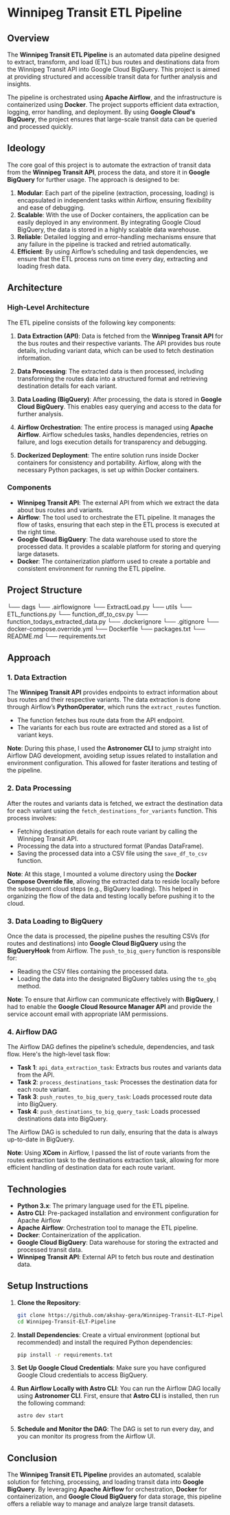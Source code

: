 # Winnipeg Transit ETL Pipeline

## Overview

The **Winnipeg Transit ETL Pipeline** is an automated data pipeline designed to extract, transform, and load (ETL) bus routes and destinations data from the Winnipeg Transit API into Google Cloud BigQuery. This project is aimed at providing structured and accessible transit data for further analysis and insights.

The pipeline is orchestrated using **Apache Airflow**, and the infrastructure is containerized using **Docker**. The project supports efficient data extraction, logging, error handling, and deployment. By using **Google Cloud's BigQuery**, the project ensures that large-scale transit data can be queried and processed quickly.

## Ideology

The core goal of this project is to automate the extraction of transit data from the **Winnipeg Transit API**, process the data, and store it in **Google BigQuery** for further usage. The approach is designed to be:

1. **Modular**: Each part of the pipeline (extraction, processing, loading) is encapsulated in independent tasks within Airflow, ensuring flexibility and ease of debugging.
2. **Scalable**: With the use of Docker containers, the application can be easily deployed in any environment. By integrating Google Cloud BigQuery, the data is stored in a highly scalable data warehouse.
3. **Reliable**: Detailed logging and error-handling mechanisms ensure that any failure in the pipeline is tracked and retried automatically.
4. **Efficient**: By using Airflow’s scheduling and task dependencies, we ensure that the ETL process runs on time every day, extracting and loading fresh data.

## Architecture

### High-Level Architecture

The ETL pipeline consists of the following key components:

1. **Data Extraction (API)**: Data is fetched from the **Winnipeg Transit API** for the bus routes and their respective variants. The API provides bus route details, including variant data, which can be used to fetch destination information.

2. **Data Processing**: The extracted data is then processed, including transforming the routes data into a structured format and retrieving destination details for each variant.

3. **Data Loading (BigQuery)**: After processing, the data is stored in **Google Cloud BigQuery**. This enables easy querying and access to the data for further analysis.

4. **Airflow Orchestration**: The entire process is managed using **Apache Airflow**. Airflow schedules tasks, handles dependencies, retries on failure, and logs execution details for transparency and debugging.

5. **Dockerized Deployment**: The entire solution runs inside Docker containers for consistency and portability. Airflow, along with the necessary Python packages, is set up within Docker containers.

### Components

- **Winnipeg Transit API**: The external API from which we extract the data about bus routes and variants.
- **Airflow**: The tool used to orchestrate the ETL pipeline. It manages the flow of tasks, ensuring that each step in the ETL process is executed at the right time.
- **Google Cloud BigQuery**: The data warehouse used to store the processed data. It provides a scalable platform for storing and querying large datasets.
- **Docker**: The containerization platform used to create a portable and consistent environment for running the ETL pipeline.

## Project Structure
└── dags
    └── .airflowignore
    └── ExtractLoad.py
└── utils
    └── ETL_functions.py
    └── function_df_to_csv.py
    └── function_todays_extracted_data.py
└── .dockerignore
└── .gitignore
└── docker-compose.override.yml
└── Dockerfile
└── packages.txt
└── README.md
└── requirements.txt


## Approach

### 1. **Data Extraction**

The **Winnipeg Transit API** provides endpoints to extract information about bus routes and their respective variants. The data extraction is done through Airflow’s **PythonOperator**, which runs the `extract_routes` function.

- The function fetches bus route data from the API endpoint.
- The variants for each bus route are extracted and stored as a list of variant keys.

**Note**: During this phase, I used the **Astronomer CLI** to jump straight into Airflow DAG development, avoiding setup issues related to installation and environment configuration. This allowed for faster iterations and testing of the pipeline.

### 2. **Data Processing**

After the routes and variants data is fetched, we extract the destination data for each variant using the `fetch_destinations_for_variants` function. This process involves:

- Fetching destination details for each route variant by calling the Winnipeg Transit API.
- Processing the data into a structured format (Pandas DataFrame).
- Saving the processed data into a CSV file using the `save_df_to_csv` function.

**Note**: At this stage, I mounted a volume directory using the **Docker Compose Override file**, allowing the extracted data to reside locally before the subsequent cloud steps (e.g., BigQuery loading). This helped in organizing the flow of the data and testing locally before pushing it to the cloud.

### 3. **Data Loading to BigQuery**

Once the data is processed, the pipeline pushes the resulting CSVs (for routes and destinations) into **Google Cloud BigQuery** using the **BigQueryHook** from Airflow. The `push_to_big_query` function is responsible for:

- Reading the CSV files containing the processed data.
- Loading the data into the designated BigQuery tables using the `to_gbq` method.

**Note**: To ensure that Airflow can communicate effectively with **BigQuery**, I had to enable the **Google Cloud Resource Manager API** and provide the service account email with appropriate IAM permissions.

### 4. **Airflow DAG**

The Airflow DAG defines the pipeline’s schedule, dependencies, and task flow. Here's the high-level task flow:

- **Task 1**: `api_data_extraction_task`: Extracts bus routes and variants data from the API.
- **Task 2**: `process_destinations_task`: Processes the destination data for each route variant.
- **Task 3**: `push_routes_to_big_query_task`: Loads processed route data into BigQuery.
- **Task 4**: `push_destinations_to_big_query_task`: Loads processed destinations data into BigQuery.

The Airflow DAG is scheduled to run daily, ensuring that the data is always up-to-date in BigQuery.

**Note**: Using **XCom** in Airflow, I passed the list of route variants from the routes extraction task to the destinations extraction task, allowing for more efficient handling of destination data for each route variant.

## Technologies

- **Python 3.x**: The primary language used for the ETL pipeline.
- **Astro CLI**: Pre-packaged installation and environment configuration for Apache Airflow
- **Apache Airflow**: Orchestration tool to manage the ETL pipeline.
- **Docker**: Containerization of the application.
- **Google Cloud BigQuery**: Data warehouse for storing the extracted and processed transit data.
- **Winnipeg Transit API**: External API to fetch bus route and destination data.

## Setup Instructions

1. **Clone the Repository**:
    ```bash
    git clone https://github.com/akshay-gera/Winnipeg-Transit-ELT-Pipeline.git
    cd Winnipeg-Transit-ELT-Pipeline
    ```

2. **Install Dependencies**:
    Create a virtual environment (optional but recommended) and install the required Python dependencies:
    ```bash
    pip install -r requirements.txt
    ```

3. **Set Up Google Cloud Credentials**:
    Make sure you have configured Google Cloud credentials to access BigQuery.

4. **Run Airflow Locally with Astro CLI**:
    You can run the Airflow DAG locally using **Astronomer CLI**. First, ensure that **Astro CLI** is installed, then run the following command:
    ```bash
    astro dev start
    ```

5. **Schedule and Monitor the DAG**:
    The DAG is set to run every day, and you can monitor its progress from the Airflow UI.

## Conclusion

The **Winnipeg Transit ETL Pipeline** provides an automated, scalable solution for fetching, processing, and loading transit data into **Google BigQuery**. By leveraging **Apache Airflow** for orchestration, **Docker** for containerization, and **Google Cloud BigQuery** for data storage, this pipeline offers a reliable way to manage and analyze large transit datasets.
